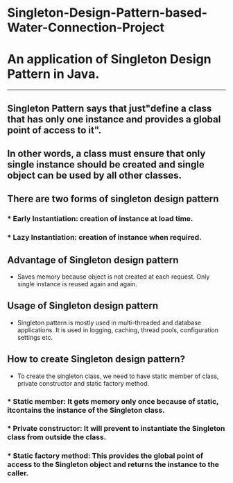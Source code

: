 # Singleton-Design-Pattern-based-Water-Connection-Project         
# An application of Singleton Design Pattern in Java.       
---------------------------------------------------------------------------------------------------------------------------------------
## Singleton Pattern says that just"define a class that has only one instance and provides a global point of access to it". 
## In other words, a class must ensure that only single instance should be created and single object can be used by all other classes.   
## There are two forms of singleton design pattern                                                                                        
### * Early Instantiation: creation of instance at load time.                                                                            
### * Lazy Instantiation: creation of instance when required.         
## Advantage of Singleton design pattern                                                                                                  
* Saves memory because object is not created at each request. Only single instance is reused again and again.                                                                                                                                              
## Usage of Singleton design pattern                                                                                                      
* Singleton pattern is mostly used in multi-threaded and database applications. It is used in logging, caching, thread pools, configuration settings etc.                  
## How to create Singleton design pattern?                                                                                                  
* To create the singleton class, we need to have static member of class, private constructor and static factory method.                   
### * Static member: It gets memory only once because of static, itcontains the instance of the Singleton class.                          
### * Private constructor: It will prevent to instantiate the Singleton class from outside the class.                                      
### * Static factory method: This provides the global point of access to the Singleton object and returns the instance to the caller.
